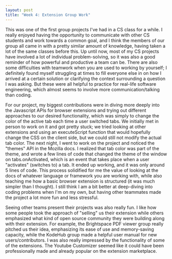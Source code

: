 ```yaml
---
layout: post
title: "Week 4: Extension Group Work"
---
```


This was one of the first group projects I've had in a CS class for a while. I really enjoyed having the opportunity to communicate with other CS students and work towards a common goal, and I think the members of our group all came in with a pretty similar amount of knowledge, having taken a lot of the same classes before this. Up until now, most of my CS projects have involved a lot of individual problem-solving, so it was also a good reminder of how powerful and productive a team can be. There are also some difficulties with teamwork when you are used to working by yourself; I definitely found myself struggling at times to fill everyone else in on how I arrived at a certain solution or clarifying the context surrounding a question I was asking. But these were all helpful to practice for real-life software engineering, which almost seems to involve more communication/talking than coding.

<!--more-->

For our project, my biggest contributions were in diving more deeply into the Javascript APIs for browser extensions and trying out different approaches to our desired functionality, which was simply to change the color of the active tab each time a user switched tabs. We initially met in person to work on it and got pretty stuck; we tried looking at other extensions and using an executeScript function that would hopefully change the CSS on the client side, but we could still not modify the actual tab color. The next night, I went to work on the project and noticed the "themes" API in the Mozilla docs. I realized that tab color was part of the theme, and wrote a few lines of code that changed the theme of the window on tabs.onActivated, which is an event that takes place when a user "activates" (switches to) a tab. It ended up working, and it was only around 5 lines of code. This process solidified for me the value of looking at the docs of whatever language or framework you are working with, while also teaching me how a basic browser extension is structured (it was much simpler than I thought). I still think I am a bit better at deep-diving into coding problems when I'm on my own, but having other teammates made the project a lot more fun and less stressful.

Seeing other teams present their projects was also really fun. I like how some people took the approach of "selling" us their extension while others emphasized what kind of open source community they were building along with their extension. For example, the Brightspace PDF viewer group really pitched us their idea, emphasizing its ease of use and memory-saving capacity, while the KodeHub group made a helpful user manual for new users/contributors. I was also really impressed by the functionality of some of the extensions. The Youtube Customizer seemed like it could have been professionally made and already popular on the extension marketplace.